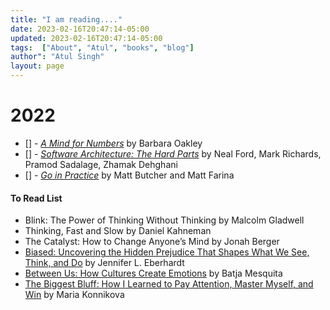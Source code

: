 ```yaml
---
title: "I am reading...."
date: 2023-02-16T20:47:14-05:00
updated: 2023-02-16T20:47:14-05:00
tags:  ["About", "Atul", "books", "blog"]
author": "Atul Singh"
layout: page
---
```


# 2022
- [] - [_A Mind for Numbers_](https://www.amazon.ca/Mind-Numbers-Science-Flunked-Algebra/dp/039916524X) by Barbara Oakley
- [] - [_Software Architecture: The Hard Parts_](https://www.amazon.ca/Software-Architecture-Parts-Neal-Ford-ebook/dp/B09H2H5QKC) by Neal Ford, Mark Richards, Pramod Sadalage, Zhamak Dehghani
- [] - [_Go in Practice_](https://www.amazon.com/Go-Practice-Techniques-Matt-Butcher/dp/1633430073) by Matt Butcher and Matt Farina

#### To Read List
*  Blink: The Power of Thinking Without Thinking by Malcolm Gladwell
*  Thinking, Fast and Slow by Daniel Kahneman
*  The Catalyst: How to Change Anyone’s Mind by Jonah Berger
*  [Biased: Uncovering the Hidden Prejudice That Shapes What We See, Think, and Do](https://www.amazon.com/Biased-Uncovering-Hidden-Prejudice-Shapes-ebook/dp/B07DH89ZDY) by Jennifer L. Eberhardt
*  [Between Us: How Cultures Create Emotions](https://www.amazon.com/Between-Us-Cultures-Create-Emotions/dp/1324002441) by Batja Mesquita
*  [The Biggest Bluff: How I Learned to Pay Attention, Master Myself, and Win](https://www.amazon.com/Biggest-Bluff-Learned-Attention-Master/dp/052552262X) by Maria Konnikova